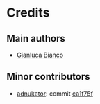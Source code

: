 # Credits

## Main authors

- [Gianluca Bianco](https://github.com/JustWhit3)

## Minor contributors

- [adnukator](https://www.reddit.com/user/adnukator): commit [ca1f75f](https://github.com/JustWhit3/SAFD-algorithm/commit/ca1f75f264aebd1f3b38d2313b45f985e78d0020)